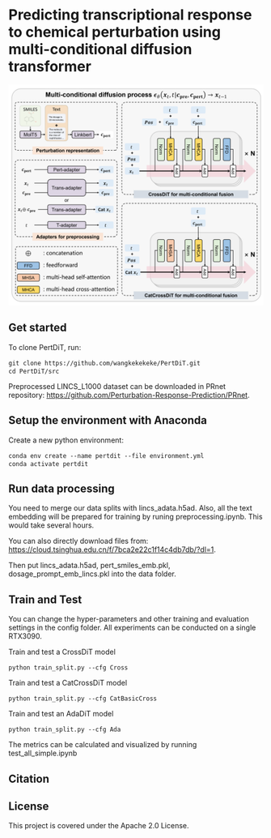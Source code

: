 # Predicting transcriptional response to chemical perturbation using multi-conditional diffusion transformer

<p align="center"><img src="src\data\PertDiT.png" alt="PertDiT" width="900px" /></p>

## Get started
To clone PertDiT, run:
```
git clone https://github.com/wangkekekeke/PertDiT.git
cd PertDiT/src
```
Preprocessed LINCS_L1000 dataset can be downloaded in PRnet repository: https://github.com/Perturbation-Response-Prediction/PRnet. 

## Setup the environment with Anaconda
Create a new python environment:
```
conda env create --name pertdit --file environment.yml
conda activate pertdit
```

## Run data processing
You need to merge our data splits with lincs_adata.h5ad. Also, all the text embedding will be prepared for training by runing preprocessing.ipynb. This would take several hours.

You can also directly download files from: https://cloud.tsinghua.edu.cn/f/7bca2e22c1f14c4db7db/?dl=1.

Then put lincs_adata.h5ad, pert_smiles_emb.pkl, dosage_prompt_emb_lincs.pkl into the data folder.

## Train and Test
You can change the hyper-parameters and other training and evaluation settings in the config folder.
All experiments can be conducted on a single RTX3090.

Train and test a CrossDiT model
```
python train_split.py --cfg Cross
```
Train and test a CatCrossDiT model
```
python train_split.py --cfg CatBasicCross
```
Train and test an AdaDiT model
```
python train_split.py --cfg Ada
```
The metrics can be calculated and visualized by running test_all_simple.ipynb

## Citation

## License
This project is covered under the Apache 2.0 License.



